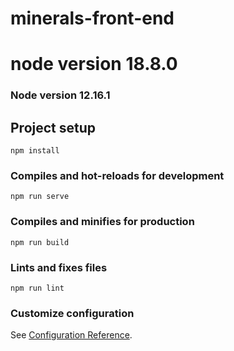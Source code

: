 # minerals-front-end
# node version 18.8.0
### Node version 12.16.1
## Project setup
```
npm install
```

### Compiles and hot-reloads for development

```
npm run serve
```

### Compiles and minifies for production
```
npm run build
```

### Lints and fixes files
```
npm run lint
```

### Customize configuration
See [Configuration Reference](https://cli.vuejs.org/config/).
